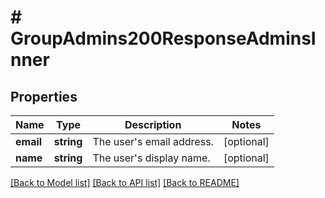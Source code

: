 # # GroupAdmins200ResponseAdminsInner

## Properties

Name | Type | Description | Notes
------------ | ------------- | ------------- | -------------
**email** | **string** | The user&#39;s email address. | [optional]
**name** | **string** | The user&#39;s display name. | [optional]

[[Back to Model list]](../../README.md#models) [[Back to API list]](../../README.md#endpoints) [[Back to README]](../../README.md)
